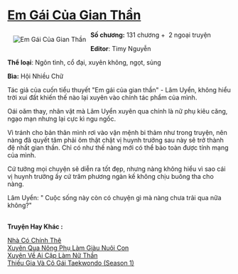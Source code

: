 <a href="https://utruyen.com/truyen/em-gai-cua-gian-than/21783/" title="Em Gái Của Gian Thần"><h1>Em Gái Của Gian Thần</h1></a><div style="display:table"><img align="right" style="float: left; padding: 10px;" src="https://utruyen.com/images/story/200x260/em-gai-cua-gian-than.jpg" alt="Em Gái Của Gian Thần"><b>Số chương:</b> 131 chương +  2 ngoại truyện<p></p><b>Editor</b>: Timy Nguyễn<p></p><b>Thể loại</b>: Ngôn tình, cổ đại, xuyên không, ngọt, sủng<p></p><b>Bìa:</b> Hội Nhiều Chữ<p></p>Tác giả của cuốn tiểu thuyết "Em gái của gian thần" - Lâm Uyển, không hiểu trời xui đất khiến thế nào lại xuyên vào chính tác phẩm của mình.<p></p>Oái oăm thay, nhân vật mà Lâm Uyển xuyên qua chính là nữ phụ kiêu căng, ngạo mạn nhưng lại cực kì ngu ngốc.<p></p>Vì tránh cho bản thân mình rơi vào vận mệnh bi thảm như trong truyện, nên nàng đã quyết tâm phải ôm thật chặt vị huynh trưởng sau này sẽ trở thành đệ nhất gian thần. Chỉ có như thế nàng mới có thể bảo toàn được tính mạng của mình.<p></p>Cứ tưởng mọi chuyện sẽ diễn ra tốt đẹp, nhưng nàng không hiểu vì sao cái vị huynh trưởng ấy cứ trăm phương ngàn kế không chịu buông tha cho nàng.<p></p>Lâm Uyển: " Cuộc sống này còn có chuyện gì mà nàng chưa trải qua nữa không?"</div><p><br><b>Truyện Hay Khác :</b></p><a href="https://utruyen.com/truyen/nha-co-chinh-the/19512/" alt="Nhà Có Chính Thê">Nhà Có Chính Thê</a><br/><a href="https://github.com/quanluxury/ngontinhhot/tree/master/truyenhay/19143/" alt="Xuyên Qua Nông Phụ Làm Giàu Nuôi Con">Xuyên Qua Nông Phụ Làm Giàu Nuôi Con</a><br/><a href="https://github.com/quanluxury/ngontinhhot/tree/master/truyenhay/19539/" alt="Xuyên Về Ai Cập Làm Nữ Thần">Xuyên Về Ai Cập Làm Nữ Thần</a><br/><a href="https://github.com/quanluxury/ngontinhhot/tree/master/truyenhay/19517/" alt="Thiếu Gia Và Cô Gái Taekwondo (Season 1)">Thiếu Gia Và Cô Gái Taekwondo (Season 1)</a><br/>